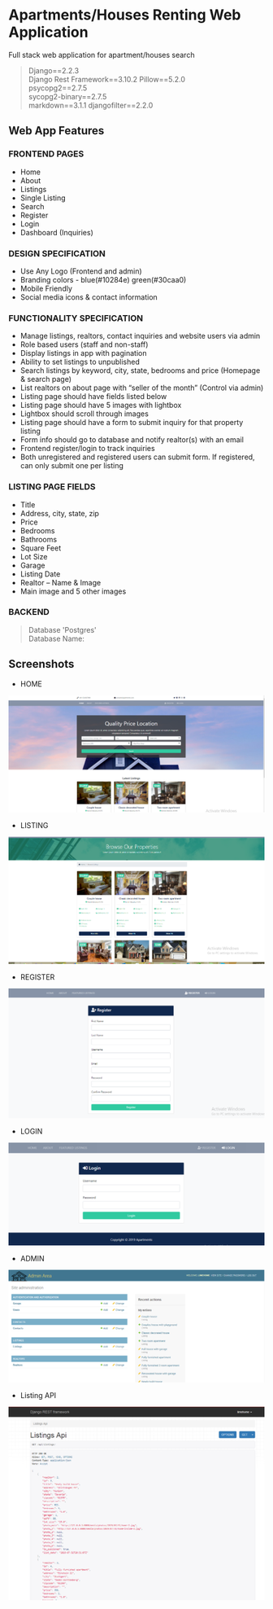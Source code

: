# Apartments/Houses Renting Web Application

Full stack web application for apartment/houses search  

> Django==2.2.3  
> Django Rest Framework==3.10.2
> Pillow==5.2.0      
> psycopg2==2.7.5     
> sycopg2-binary==2.7.5    
> markdown==3.1.1
> djangofilter==2.2.0

## Web App Features
### FRONTEND PAGES

- Home   
- About
- Listings
- Single Listing
- Search   
- Register    
- Login    
- Dashboard (Inquiries)      

### DESIGN SPECIFICATION     

- Use Any Logo (Frontend and admin)
- Branding colors - blue(#10284e) green(#30caa0)
- Mobile Friendly
- Social media icons & contact information

### FUNCTIONALITY SPECIFICATION

- Manage listings, realtors, contact inquiries and website users via admin
- Role based users (staff and non-staff)
- Display listings in app with pagination
- Ability to set listings to unpublished
- Search listings by keyword, city, state, bedrooms and price (Homepage & search page)
- List realtors on about page with “seller of the month” (Control via admin)
- Listing page should have fields listed below
- Listing page should have 5 images with lightbox
- Lightbox should scroll through images
- Listing page should have a form to submit inquiry for that property listing
- Form info should go to database and notify realtor(s) with an email
- Frontend register/login to track inquiries
- Both unregistered and registered users can submit form. If registered, can only submit one per listing

### LISTING PAGE FIELDS

- Title          
- Address, city, state, zip    
- Price    
- Bedrooms   
- Bathrooms    
- Square Feet    
- Lot Size   
- Garage    
- Listing Date    
- Realtor – Name & Image     
- Main image and 5 other images   

### BACKEND

> Database 'Postgres'      
> Database Name:     

## Screenshots
- HOME 

![](screenshots/r1home.png)     


- LISTING     

![](screenshots/r2listing.png)     


- REGISTER     

![](screenshots/r3register.png)    


- LOGIN   

![](screenshots/r4login.png)      


- ADMIN  

![](screenshots/r5admin.png)

- Listing API


![](screenshots/r6listingapi.png)







